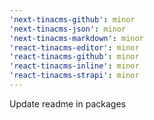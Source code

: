 ```yaml
---
'next-tinacms-github': minor
'next-tinacms-json': minor
'next-tinacms-markdown': minor
'react-tinacms-editor': minor
'react-tinacms-github': minor
'react-tinacms-inline': minor
'react-tinacms-strapi': minor
---
```


Update readme in packages
